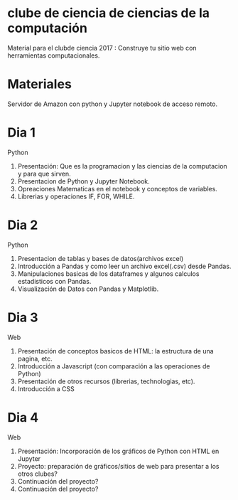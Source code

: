 # clube de ciencia de ciencias de la computación

Material para el clubde ciencia 2017 : Construye tu sitio web con herramientas computacionales.

# Materiales
Servidor de Amazon con python y Jupyter notebook de acceso remoto.

# Dia 1
Python
1) Presentación: Que es la programacion y las ciencias de la computacion y para que sirven.
2) Presentacion de Python y Jupyter Notebook.
3) Opreaciones Matematicas en el notebook y conceptos de variables.
4) Librerias y operaciones IF, FOR, WHILE.

# Dia 2
Python
1) Presentacion de tablas y bases de datos(archivos excel)
2) Introducción a Pandas y como leer un archivo excel(.csv) desde Pandas.
3) Manipulaciones basicas de los dataframes y algunos calculos estadisticos con Pandas.
4) Visualización de Datos con Pandas y Matplotlib.

# Dia 3
Web
1) Presentación de conceptos basicos de HTML: la estructura de una pagina, etc.
2) Introducción a Javascript (con comparación a las operaciones de Python)
3) Presentación de otros recursos (librerias, technologias, etc).
4) Introducción a CSS 

# Dia 4
Web
1) Presentación: Incorporación de los gráficos de Python con HTML en Jupyter
2) Proyecto: preparación de gráficos/sitios de web para presentar a los otros clubes?
3) Continuación del proyecto?
4) Continuación del proyecto?
